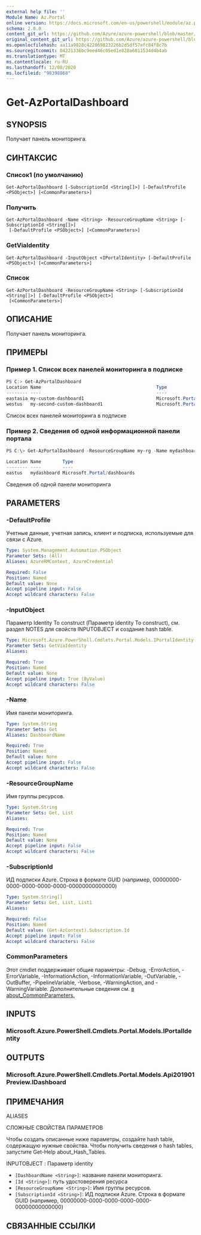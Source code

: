 ```yaml
---
external help file: ''
Module Name: Az.Portal
online version: https://docs.microsoft.com/en-us/powershell/module/az.portal/get-azportaldashboard
schema: 2.0.0
content_git_url: https://github.com/Azure/azure-powershell/blob/master/src/Portal/help/Get-AzPortalDashboard.md
original_content_git_url: https://github.com/Azure/azure-powershell/blob/master/src/Portal/help/Get-AzPortalDashboard.md
ms.openlocfilehash: aa11a9828c422069823226b2d5df57efc84f8c7b
ms.sourcegitcommit: 04221336bc9eed46c05ed1e828a6811534d4b4ab
ms.translationtype: MT
ms.contentlocale: ru-RU
ms.lasthandoff: 12/08/2020
ms.locfileid: "98398868"
---
```

# Get-AzPortalDashboard

## SYNOPSIS
Получает панель мониторинга.

## СИНТАКСИС

### Список1 (по умолчанию)
```
Get-AzPortalDashboard [-SubscriptionId <String[]>] [-DefaultProfile <PSObject>] [<CommonParameters>]
```

### Получить
```
Get-AzPortalDashboard -Name <String> -ResourceGroupName <String> [-SubscriptionId <String[]>]
 [-DefaultProfile <PSObject>] [<CommonParameters>]
```

### GetViaIdentity
```
Get-AzPortalDashboard -InputObject <IPortalIdentity> [-DefaultProfile <PSObject>] [<CommonParameters>]
```

### Список
```
Get-AzPortalDashboard -ResourceGroupName <String> [-SubscriptionId <String[]>] [-DefaultProfile <PSObject>]
 [<CommonParameters>]
```

## ОПИСАНИЕ
Получает панель мониторинга.

## ПРИМЕРЫ

### Пример 1. Список всех панелей мониторинга в подписке
```powershell
PS C:> Get-AzPortalDashboard                                                                                                                     
Location Name                                           Type
-------- ----                                           ----
eastasia my-custom-dashboard1                           Microsoft.Portal/dashboards
westus   my-second-custom-dashboard1                    Microsoft.Portal/dashboards

```

Список всех панелей мониторинга в подписке

### Пример 2. Сведения об одной информационной панели портала
```powershell
PS C:\> Get-AzPortalDashboard -ResourceGroupName my-rg -Name mydashboard

Location Name        Type
-------- ----        ----
eastus   mydashboard Microsoft.Portal/dashboards
```

Сведения об одной панели мониторинга

## PARAMETERS

### -DefaultProfile
Учетные данные, учетная запись, клиент и подписка, используемые для связи с Azure.

```yaml
Type: System.Management.Automation.PSObject
Parameter Sets: (All)
Aliases: AzureRMContext, AzureCredential

Required: False
Position: Named
Default value: None
Accept pipeline input: False
Accept wildcard characters: False
```

### -InputObject
Параметр Identity To construct (Параметр identity To construct), см. раздел NOTES для свойств INPUTOBJECT и создание hash table.

```yaml
Type: Microsoft.Azure.PowerShell.Cmdlets.Portal.Models.IPortalIdentity
Parameter Sets: GetViaIdentity
Aliases:

Required: True
Position: Named
Default value: None
Accept pipeline input: True (ByValue)
Accept wildcard characters: False
```

### -Name
Имя панели мониторинга.

```yaml
Type: System.String
Parameter Sets: Get
Aliases: DashboardName

Required: True
Position: Named
Default value: None
Accept pipeline input: False
Accept wildcard characters: False
```

### -ResourceGroupName
Имя группы ресурсов.

```yaml
Type: System.String
Parameter Sets: Get, List
Aliases:

Required: True
Position: Named
Default value: None
Accept pipeline input: False
Accept wildcard characters: False
```

### -SubscriptionId
ИД подписки Azure.
Строка в формате GUID (например, 00000000-0000-0000-0000-0000-00000000000000)

```yaml
Type: System.String[]
Parameter Sets: Get, List, List1
Aliases:

Required: False
Position: Named
Default value: (Get-AzContext).Subscription.Id
Accept pipeline input: False
Accept wildcard characters: False
```

### CommonParameters
Этот cmdlet поддерживает общие параметры: -Debug, -ErrorAction, -ErrorVariable, -InformationAction, -InformationVariable, -OutVariable, -OutBuffer, -PipelineVariable, -Verbose, -WarningAction, and -WarningVariable. Дополнительные сведения см. [в about_CommonParameters.](http://go.microsoft.com/fwlink/?LinkID=113216)

## INPUTS

### Microsoft.Azure.PowerShell.Cmdlets.Portal.Models.IPortalIdentity

## OUTPUTS

### Microsoft.Azure.PowerShell.Cmdlets.Portal.Models.Api201901Preview.IDashboard

## ПРИМЕЧАНИЯ

ALIASES

СЛОЖНЫЕ СВОЙСТВА ПАРАМЕТРОВ

Чтобы создать описанные ниже параметры, создайте hash table, содержащую нужные свойства. Чтобы получить сведения о hash tables, запустите Get-Help about_Hash_Tables.


INPUTOBJECT <IPortalIdentity> : Параметр identity
  - `[DashboardName <String>]`: название панели мониторинга.
  - `[Id <String>]`: путь удостоверения ресурса
  - `[ResourceGroupName <String>]`: Имя группы ресурсов.
  - `[SubscriptionId <String>]`: ИД подписки Azure. Строка в формате GUID (например, 00000000-0000-0000-0000-0000-00000000000000)

## СВЯЗАННЫЕ ССЫЛКИ

